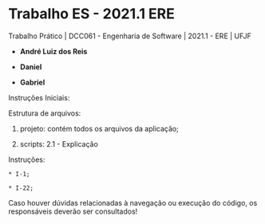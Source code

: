 # Trabalho ES - 2021.1 ERE

Trabalho Prático | DCC061 - Engenharia de Software | 2021.1 - ERE | UFJF

 * **André Luiz dos Reis**

 * **Daniel**
 
 * **Gabriel**

Instruções Iniciais:

Estrutura de arquivos:

1) projeto: contém todos os arquivos da aplicação;

2) scripts:
    2.1 - Explicação

Instruções:

    * I-1;

    * I-22;
  

Caso houver dúvidas relacionadas à navegação ou execução do código, os responsáveis deverão ser consultados!
